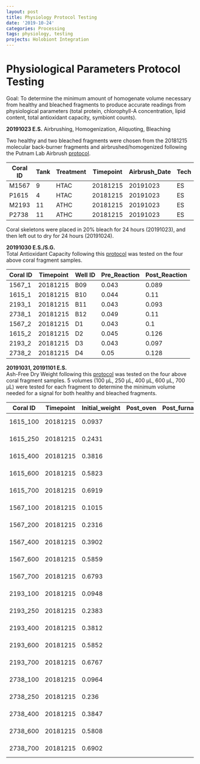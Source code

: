 ```yaml
---
layout: post
title: Physiology Protocol Testing
date: '2019-10-24'
categories: Processing
tags: physiology, testing
projects: Holobiont Integration
---
```


# Physiological Parameters Protocol Testing

Goal: To determine the minimum amount of homogenate volume necessary from healthy and bleached fragments to produce accurate readings from physiological parameters (total protein, chlorophyll-A concentration, lipid content, total antioxidant capacity, symbiont counts).

**20191023 E.S.** Airbrushing, Homogenization, Aliquoting, Bleaching

Two healthy and two bleached fragments were chosen from the 20181215 molecular back-burner fragments and airbrushed/homogenized following the Putnam Lab Airbrush [protocol](https://emmastrand.github.io/EmmaStrand_Notebook/Airbrushing-Protocol/).  

| Coral ID | Tank | Treatment | Timepoint | Airbrush_Date | Tech | Homogenate_volume_mL | Notes    |
|----------|------|-----------|-----------|---------------|------|----------------------|----------|
| M1567    | 9    | HTAC      | 20181215  | 20191023      | ES   | 20                   | Bleached |
| P1615    | 4    | HTAC      | 20181215  | 20191023      | ES   | 17                   | Bleached |
| M2193    | 11   | ATHC      | 20181215  | 20191023      | ES   | 30                   | Healthy  |
| P2738    | 11   | ATHC      | 20181215  | 20191023      | ES   | 15                   | Healthy  |

Coral skeletons were placed in 20% bleach for 24 hours (20191023), and then left out to dry for 24 hours (20191024).

**20191030 E.S./S.G.**  
Total Antioxidant Capacity following this [protocol](https://emmastrand.github.io/EmmaStrand_Notebook/Total-Antioxidant-Capacity-Protocol/) was tested on the four above coral fragment samples.  

| Coral ID | Timepoint | Well ID | Pre_Reaction | Post_Reaction |
|----------|-----------|---------|--------------|---------------|
| 1567_1   | 20181215  | B09     | 0.043        | 0.089         |
| 1615_1   | 20181215  | B10     | 0.044        | 0.11          |
| 2193_1   | 20181215  | B11     | 0.043        | 0.093         |
| 2738_1   | 20181215  | B12     | 0.049        | 0.11          |
| 1567_2   | 20181215  | D1      | 0.043        | 0.1           |
| 1615_2   | 20181215  | D2      | 0.045        | 0.126         |
| 2193_2   | 20181215  | D3      | 0.043        | 0.097         |
| 2738_2   | 20181215  | D4      | 0.05         | 0.128         |

**20191031, 20191101 E.S.**  
Ash-Free Dry Weight following this [protocol](https://emmastrand.github.io/EmmaStrand_Notebook/Ash-Free-Dry-Weight-Protocol/) was tested on the four above coral fragment samples. 5 volumes (100 μL, 250 μL, 400 μL, 600 μL, 700 μL) were tested for each fragment to determine the minimum volume needed for a signal for both healthy and bleached fragments.  

| Coral ID | Timepoint | Initial_weight | Post_oven | Post_furnace | AFDW_Date | AFDW_Tech | Notes            |
|----------|-----------|----------------|-----------|--------------|-----------|-----------|------------------|
| 1615_100 | 20181215  | 0.0937         |           |              | 20191031  | ES        | Protocol testing |
| 1615_250 | 20181215  | 0.2431         |           |              | 20191031  | ES        | Protocol testing |
| 1615_400 | 20181215  | 0.3816         |           |              | 20191031  | ES        | Protocol testing |
| 1615_600 | 20181215  | 0.5823         |           |              | 20191031  | ES        | Protocol testing |
| 1615_700 | 20181215  | 0.6919         |           |              | 20191031  | ES        | Protocol testing |
| 1567_100 | 20181215  | 0.1015         |           |              | 20191031  | ES        | Protocol testing |
| 1567_200 | 20181215  | 0.2316         |           |              | 20191031  | ES        | Protocol testing |
| 1567_400 | 20181215  | 0.3902         |           |              | 20191031  | ES        | Protocol testing |
| 1567_600 | 20181215  | 0.5859         |           |              | 20191031  | ES        | Protocol testing |
| 1567_700 | 20181215  | 0.6793         |           |              | 20191031  | ES        | Protocol testing |
| 2193_100 | 20181215  | 0.0948         |           |              | 20191031  | ES        | Protocol testing |
| 2193_250 | 20181215  | 0.2383         |           |              | 20191031  | ES        | Protocol testing |
| 2193_400 | 20181215  | 0.3812         |           |              | 20191031  | ES        | Protocol testing |
| 2193_600 | 20181215  | 0.5852         |           |              | 20191031  | ES        | Protocol testing |
| 2193_700 | 20181215  | 0.6767         |           |              | 20191031  | ES        | Protocol testing |
| 2738_100 | 20181215  | 0.0964         |           |              | 20191031  | ES        | Protocol testing |
| 2738_250 | 20181215  | 0.236          |           |              | 20191031  | ES        | Protocol testing |
| 2738_400 | 20181215  | 0.3847         |           |              | 20191031  | ES        | Protocol testing |
| 2738_600 | 20181215  | 0.5808         |           |              | 20191031  | ES        | Protocol testing |
| 2738_700 | 20181215  | 0.6902         |           |              | 20191031  | ES        | Protocol testing |
